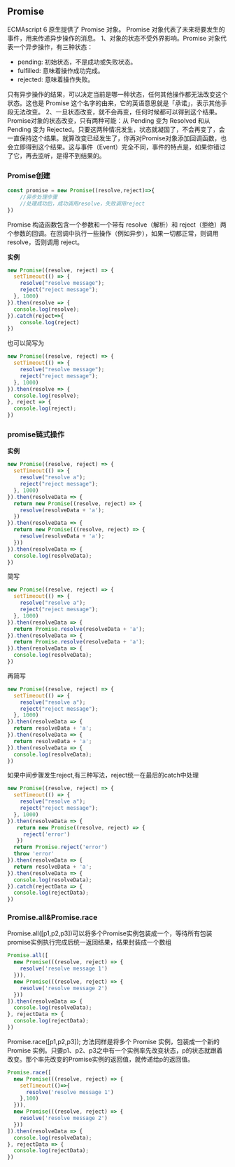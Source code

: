 ## Promise
ECMAscript 6 原生提供了 Promise 对象。
Promise 对象代表了未来将要发生的事件，用来传递异步操作的消息。
1、对象的状态不受外界影响。Promise 对象代表一个异步操作，有三种状态：
- pending: 初始状态，不是成功或失败状态。
- fulfilled: 意味着操作成功完成。
- rejected: 意味着操作失败。

只有异步操作的结果，可以决定当前是哪一种状态，任何其他操作都无法改变这个状态。这也是 Promise 这个名字的由来，它的英语意思就是「承诺」，表示其他手段无法改变。
2、一旦状态改变，就不会再变，任何时候都可以得到这个结果。Promise对象的状态改变，只有两种可能：从 Pending 变为 Resolved 和从 Pending 变为 Rejected。只要这两种情况发生，状态就凝固了，不会再变了，会一直保持这个结果。就算改变已经发生了，你再对Promise对象添加回调函数，也会立即得到这个结果。这与事件（Event）完全不同，事件的特点是，如果你错过了它，再去监听，是得不到结果的。

### Promise创建
```JavaScript
const promise = new Promise((resolve,reject)=>{
    //异步处理步骤
    //处理成功后，成功调用resolve，失败调用reject
})
```
Promise 构造函数包含一个参数和一个带有 resolve（解析）和 reject（拒绝）两个参数的回调。在回调中执行一些操作（例如异步），如果一切都正常，则调用 resolve，否则调用 reject。

**实例**
```JavaScript
new Promise((resolve, reject) => {
  setTimeout(() => {
    resolve("resolve message");
    reject("reject message");
  }, 1000)
}).then(resolve => {
  console.log(resolve);
}).catch(reject=>{
    console.log(reject)
})
```
也可以简写为
```JavaScript
new Promise((resolve, reject) => {
  setTimeout(() => {
    resolve("resolve message");
    reject("reject message");
  }, 1000)
}).then(resolve => {
  console.log(resolve);
}, reject => {
  console.log(reject);
})
```
### promise链式操作
**实例**
```JavaScript
new Promise((resolve, reject) => {
  setTimeout(() => {
    resolve("resolve a");
    reject("reject message");
  }, 1000)
}).then(resolveData => {
  return new Promise((resolve, reject) => {
    resolve(resolveData + 'a');
  })
}).then(resolveData => {
  return new Promise(((resolve, reject) => {
    resolve(resolveData + 'a');
  }))
}).then(resolveData => {
  console.log(resolveData);
})
```
简写
```JavaScript
new Promise((resolve, reject) => {
  setTimeout(() => {
    resolve("resolve a");
    reject("reject message");
  }, 1000)
}).then(resolveData => {
  return Promise.resolve(resolveData + 'a');
}).then(resolveData => {
  return Promise.resolve(resolveData + 'a');
}).then(resolveData => {
  console.log(resolveData);
})
```
再简写
```JavaScript
new Promise((resolve, reject) => {
  setTimeout(() => {
    resolve("resolve a");
    reject("reject message");
  }, 1000)
}).then(resolveData => {
  return resolveData + 'a';
}).then(resolveData => {
  return resolveData + 'a';
}).then(resolveData => {
  console.log(resolveData);
})
```
如果中间步骤发生reject,有三种写法，reject统一在最后的catch中处理
```JavaScript
new Promise((resolve, reject) => {
  setTimeout(() => {
    resolve("resolve a");
    reject("reject message");
  }, 1000)
}).then(resolveData => {
   return new Promise((resolve, reject) => {
     reject('error')
   })
  return Promise.reject('error')
  throw 'error'
}).then(resolveData => {
  return resolveData + 'a';
}).then(resolveData => {
  console.log(resolveData);
}).catch(rejectData => {
  console.log(rejectData);
})
```

### Promise.all&Promise.race
Promise.all([p1,p2,p3])可以将多个Promise实例包装成一个，等待所有包装promise实例执行完成后统一返回结果，结果封装成一个数组
```JavaScript
Promise.all([
  new Promise(((resolve, reject) => {
    resolve('resolve message 1')
  })),
  new Promise(((resolve, reject) => {
    resolve('resolve message 2')
  }))
]).then(resolveData => {
  console.log(resolveData);
}, rejectData => {
  console.log(rejectData);
})
```
Promise.race([p1,p2,p3]); 方法同样是将多个 Promise 实例，包装成一个新的 Promise 实例。只要p1、p2、p3之中有一个实例率先改变状态，p的状态就跟着改变。那个率先改变的Promise实例的返回值，就传递给p的返回值。
```JavaScript
Promise.race([
  new Promise(((resolve, reject) => {
    setTimeout(()=>{
      resolve('resolve message 1')
    },100)
  })),
  new Promise(((resolve, reject) => {
    resolve('resolve message 2')
  }))
]).then(resolveData => {
  console.log(resolveData);
}, rejectData => {
  console.log(rejectData);
})
```